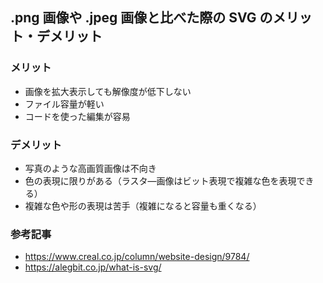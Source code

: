 ## .png 画像や .jpeg 画像と比べた際の SVG のメリット・デメリット
### メリット
* 画像を拡大表示しても解像度が低下しない
* ファイル容量が軽い
* コードを使った編集が容易

### デメリット
* 写真のような高画質画像は不向き
* 色の表現に限りがある（ラスタ―画像はビット表現で複雑な色を表現できる）
* 複雑な色や形の表現は苦手（複雑になると容量も重くなる）

### 参考記事
* https://www.creal.co.jp/column/website-design/9784/
* https://alegbit.co.jp/what-is-svg/